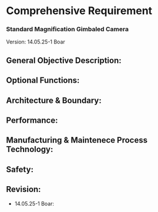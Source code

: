 # Comprehensive Requirement
### Standard Magnification Gimbaled Camera
Version: 14.05.25-1 Boar

## General Objective Description:

## Optional Functions:

## Architecture & Boundary:

## Performance:

## Manufacturing & Maintenece Process Technology:

## Safety:

## Revision:
- 14.05.25-1 Boar:
